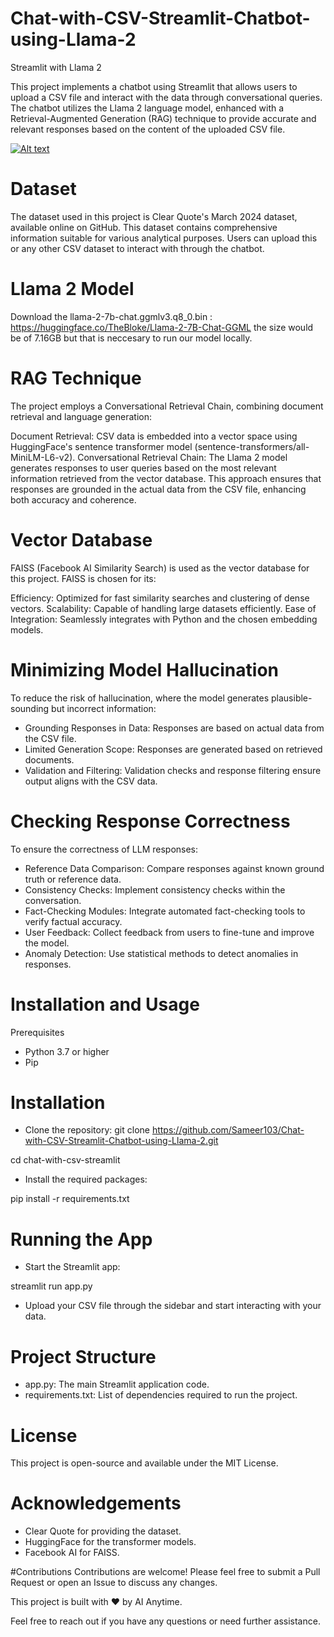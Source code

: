# Chat-with-CSV-Streamlit-Chatbot-using-Llama-2
Streamlit with Llama 2

This project implements a chatbot using Streamlit that allows users to upload a CSV file and interact with the data through conversational queries. The chatbot utilizes the Llama 2 language model, enhanced with a Retrieval-Augmented Generation (RAG) technique to provide accurate and relevant responses based on the content of the uploaded CSV file.

[![Alt text](https://i3.ytimg.com/vi/tmWMl5y34GE/maxresdefault.jpg)](https://youtu.be/tmWMl5y34GE)

# Dataset
The dataset used in this project is Clear Quote's March 2024 dataset, available online on GitHub. This dataset contains comprehensive information suitable for various analytical purposes. Users can upload this or any other CSV dataset to interact with through the chatbot.

# Llama 2 Model
Download the llama-2-7b-chat.ggmlv3.q8_0.bin : https://huggingface.co/TheBloke/Llama-2-7B-Chat-GGML
the size would be of 7.16GB but that is neccesary to run our model locally.

# RAG Technique
The project employs a Conversational Retrieval Chain, combining document retrieval and language generation:

Document Retrieval: CSV data is embedded into a vector space using HuggingFace's sentence transformer model (sentence-transformers/all-MiniLM-L6-v2).
Conversational Retrieval Chain: The Llama 2 model generates responses to user queries based on the most relevant information retrieved from the vector database.
This approach ensures that responses are grounded in the actual data from the CSV file, enhancing both accuracy and coherence.

# Vector Database
FAISS (Facebook AI Similarity Search) is used as the vector database for this project. FAISS is chosen for its:

Efficiency: Optimized for fast similarity searches and clustering of dense vectors.
Scalability: Capable of handling large datasets efficiently.
Ease of Integration: Seamlessly integrates with Python and the chosen embedding models.

# Minimizing Model Hallucination
To reduce the risk of hallucination, where the model generates plausible-sounding but incorrect information:

* Grounding Responses in Data: Responses are based on actual data from the CSV file.
* Limited Generation Scope: Responses are generated based on retrieved documents.
* Validation and Filtering: Validation checks and response filtering ensure output aligns with the CSV data.

# Checking Response Correctness
To ensure the correctness of LLM responses:

* Reference Data Comparison: Compare responses against known ground truth or reference data.
* Consistency Checks: Implement consistency checks within the conversation.
* Fact-Checking Modules: Integrate automated fact-checking tools to verify factual accuracy.
* User Feedback: Collect feedback from users to fine-tune and improve the model.
* Anomaly Detection: Use statistical methods to detect anomalies in responses.
  
# Installation and Usage
Prerequisites
* Python 3.7 or higher
* Pip

# Installation
* Clone the repository: git clone https://github.com/Sameer103/Chat-with-CSV-Streamlit-Chatbot-using-Llama-2.git

cd chat-with-csv-streamlit

* Install the required packages:

pip install -r requirements.txt

# Running the App
* Start the Streamlit app:

streamlit run app.py

* Upload your CSV file through the sidebar and start interacting with your data.

# Project Structure
* app.py: The main Streamlit application code.
* requirements.txt: List of dependencies required to run the project.

# License
This project is open-source and available under the MIT License.

# Acknowledgements
* Clear Quote for providing the dataset.
* HuggingFace for the transformer models.
* Facebook AI for FAISS.

#Contributions
Contributions are welcome! Please feel free to submit a Pull Request or open an Issue to discuss any changes.

This project is built with ❤️ by AI Anytime.

Feel free to reach out if you have any questions or need further assistance.
